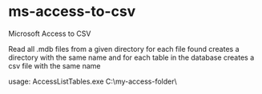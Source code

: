 # ms-access-to-csv
Microsoft Access to CSV

Read all .mdb files from a given directory
for each file found creates a directory with the same name and for each table in the database creates a csv file with the same name

usage: AccessListTables.exe C:\my-access-folder\



